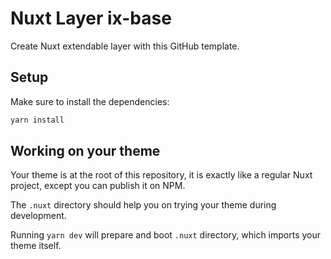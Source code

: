 # Nuxt Layer ix-base

Create Nuxt extendable layer with this GitHub template.

## Setup

Make sure to install the dependencies:

```bash
yarn install
```

## Working on your theme

Your theme is at the root of this repository, it is exactly like a regular Nuxt project, except you can publish it on NPM.

The `.nuxt` directory should help you on trying your theme during development.

Running `yarn dev` will prepare and boot `.nuxt` directory, which imports your theme itself.
